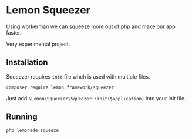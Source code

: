 # Lemon Squeezer

Using workerman we can squeeze more out of php and make our app faster. 

Very experimental project.

## Installation

Squeezer requires `init` file whch is used with multiple files.

```
composer require lemon_framework/squeezer
```

Just add `\Lemon\Squeezer\Squeezer::init($application)` into your init file.

## Running

```
php lemonade squeeze
```
